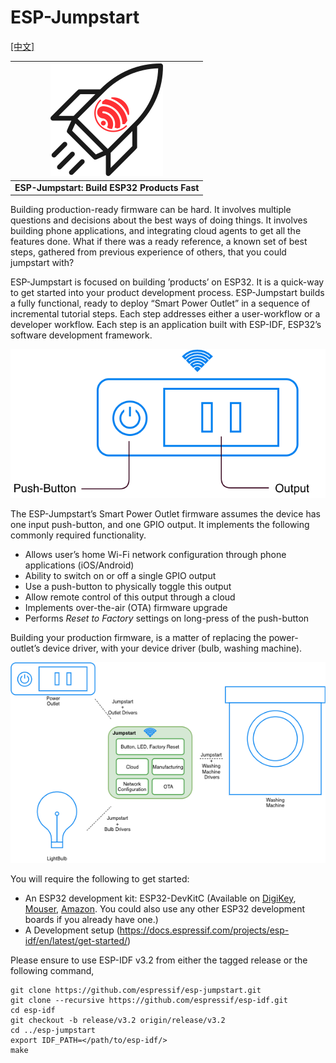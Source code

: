 ESP-Jumpstart
=============
[[中文]](./README_cn.md)

| ![Cover Page] |
|:--------------------------:|
| **ESP-Jumpstart: Build ESP32 Products Fast** |


Building production-ready firmware can be hard. It involves multiple questions and decisions about the best ways of doing things. It involves building phone applications, and integrating cloud agents to get all the features done. What if there was a ready reference, a known set of best steps, gathered from previous experience of others, that you could jumpstart with?

ESP-Jumpstart is focused on building ’products’ on ESP32. It is a quick-way to get started into your product development process. ESP-Jumpstart builds a fully functional, ready to deploy “Smart Power Outlet” in a sequence of incremental tutorial steps. Each step addresses either a user-workflow or a developer workflow. Each step is an application built with ESP-IDF, ESP32’s software development framework.

![Smart Power Outlet]

The ESP-Jumpstart’s Smart Power Outlet firmware assumes the device has one input push-button, and one GPIO output. It implements the following commonly required functionality.

-   Allows user’s home Wi-Fi network configuration through phone applications (iOS/Android)
-   Ability to switch on or off a single GPIO output
-   Use a push-button to physically toggle this output
-   Allow remote control of this output through a cloud
-   Implements over-the-air (OTA) firmware upgrade
-   Performs *Reset to Factory* settings on long-press of the push-button

Building your production firmware, is a matter of replacing the power-outlet’s device driver, with your device driver (bulb, washing machine).

![Jumpstart Applicability]

You will require the following to get started:

-   An ESP32 development kit: ESP32-DevKitC (Available on [DigiKey](https://www.digikey.com/?_ga=2.24343738.1493252097.1552534720-1988497184.1552534720), [Mouser](https://www.mouser.com/_/?Keyword=ESP32-DevKitC), [Amazon](https://www.amazon.com/s?k=esp32-devkitc&crid=34ZPSBVQ3ZVZK&sprefix=esp32-devt%2Caps%2C738&ref=nb_sb_ss_i_1_9). You could also use any other ESP32 development boards if you already have one.)
-   A Development setup (<https://docs.espressif.com/projects/esp-idf/en/latest/get-started/>)

Please ensure to use ESP-IDF v3.2 from either the tagged release or the following command,
```
git clone https://github.com/espressif/esp-jumpstart.git
git clone --recursive https://github.com/espressif/esp-idf.git
cd esp-idf
git checkout -b release/v3.2 origin/release/v3.2
cd ../esp-jumpstart
export IDF_PATH=</path/to/esp-idf/>
make
```


  [Smart Power Outlet]: docs/_static/jumpstart-outlet.png
  [Jumpstart Applicability]: docs/_static/jumpstart-outlet-blocks.png
  [Cover Page]: docs/_static/cover_page.svg


